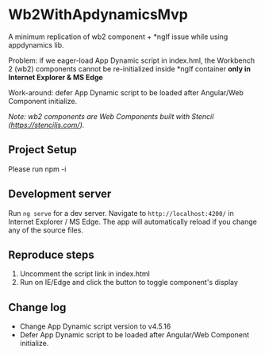 # Wb2WithApdynamicsMvp

A minimum replication of wb2 component + *ngIf issue while using appdynamics lib. 

Problem: if we eager-load App Dynamic script in index.hml, the Workbench 2 (wb2) components cannot be re-initialized inside *ngIf container **only in Internet Explorer & MS Edge**

Work-around: defer App Dynamic script to be loaded after Angular/Web Component initialize.

*Note: wb2 components are Web Components built with Stencil (https://stenciljs.com/).*

## Project Setup
Please run npm -i

## Development server
Run `ng serve` for a dev server. Navigate to `http://localhost:4200/` in Internet Explorer / MS Edge. The app will automatically reload if you change any of the source files.

## Reproduce steps
1. Uncomment the script link in index.html
2. Run on IE/Edge and click the button to toggle component's display

## Change log
- Change App Dynamic script version to v4.5.16
- Defer App Dynamic script to be loaded after Angular/Web Component initialize.
